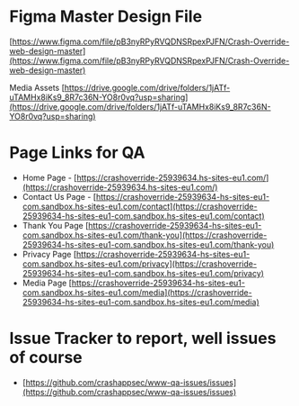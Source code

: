 # Figma Master Design File
[https://www.figma.com/file/pB3nyRPyRVQDNSRpexPJFN/Crash-Override-web-design-master](https://www.figma.com/file/pB3nyRPyRVQDNSRpexPJFN/Crash-Override-web-design-master)

Media Assets
[https://drive.google.com/drive/folders/1jATf-uTAMHx8iKs9_8R7c36N-YO8r0vq?usp=sharing](https://drive.google.com/drive/folders/1jATf-uTAMHx8iKs9_8R7c36N-YO8r0vq?usp=sharing)

# Page Links for QA

- Home Page - [https://crashoverride-25939634.hs-sites-eu1.com/](https://crashoverride-25939634.hs-sites-eu1.com/)
- Contact Us Page - [https://crashoverride-25939634-hs-sites-eu1-com.sandbox.hs-sites-eu1.com/contact](https://crashoverride-25939634-hs-sites-eu1-com.sandbox.hs-sites-eu1.com/contact)
- Thank You Page [https://crashoverride-25939634-hs-sites-eu1-com.sandbox.hs-sites-eu1.com/thank-you](https://crashoverride-25939634-hs-sites-eu1-com.sandbox.hs-sites-eu1.com/thank-you)
- Privacy Page [https://crashoverride-25939634-hs-sites-eu1-com.sandbox.hs-sites-eu1.com/privacy](https://crashoverride-25939634-hs-sites-eu1-com.sandbox.hs-sites-eu1.com/privacy)
- Media Page [https://crashoverride-25939634-hs-sites-eu1-com.sandbox.hs-sites-eu1.com/media](https://crashoverride-25939634-hs-sites-eu1-com.sandbox.hs-sites-eu1.com/media)

# Issue Tracker to report, well issues of course
- [https://github.com/crashappsec/www-qa-issues/issues](https://github.com/crashappsec/www-qa-issues/issues)
